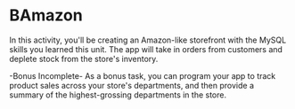 # BAmazon
In this activity, you'll be creating an Amazon-like storefront with the MySQL skills you learned this unit.
The app will take in orders from customers and deplete stock from the store's inventory.



-Bonus Incomplete-
As a bonus task, you can program your app to track product sales across your store's departments,
and then provide a summary of the highest-grossing departments in the store.
